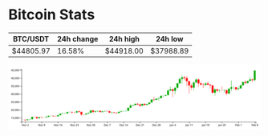 # Bitcoin Stats

BTC/USDT|24h change|24h high|24h low|
|---|---|---|---|
|$44805.97|16.58%|$44918.00|$37988.89|

<img src="./chart.svg">
